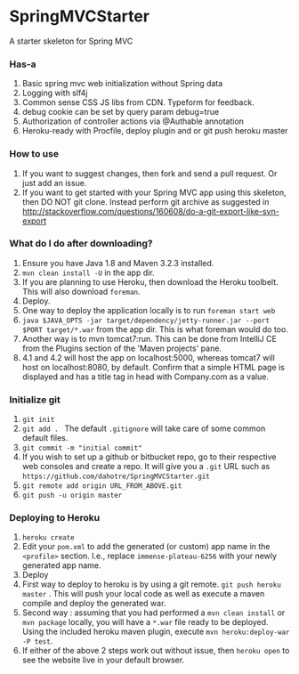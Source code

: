 SpringMVCStarter
================

A starter skeleton for Spring MVC

### Has-a
1. Basic spring mvc web initialization without Spring data
2. Logging with slf4j
3. Common sense CSS JS libs from CDN. Typeform for feedback.
4. debug cookie can be set by query param debug=true
5. Authorization of controller actions via @Authable annotation
6. Heroku-ready with Procfile, deploy plugin and or git push heroku master

### How to use
1. If you want to suggest changes, then fork and send a pull request. Or just add an issue.
2. If you want to get started with your Spring MVC app using this skeleton, then DO NOT git clone. Instead perform git archive as suggested in http://stackoverflow.com/questions/160608/do-a-git-export-like-svn-export

### What do I do after downloading?
1. Ensure you have Java 1.8 and Maven 3.2.3 installed.
2. `mvn clean install -U` in the app dir.
3. If you are planning to use Heroku, then download the Heroku toolbelt. This will also download `foreman`.
4. Deploy.
  1. One way to deploy the application locally is to run `foreman start web`
  2. `java $JAVA_OPTS -jar target/dependency/jetty-runner.jar --port $PORT target/*.war` from the app dir. This is what foreman would do too.
  3. Another way is to mvn tomcat7:run. This can be done from IntelliJ CE from the Plugins section of the 'Maven projects' pane.
5. 4.1 and 4.2 will host the app on localhost:5000, whereas tomcat7 will host on localhost:8080, by default. Confirm that a simple HTML page is displayed and has a title tag in head with Company.com as a value.

### Initialize git
1. `git init`
2. `git add . ` The default `.gitignore` will take care of some common default files.
3. `git commit -m "initial commit"`
4. If you wish to set up a github or bitbucket repo, go to their respective web consoles and create a repo. It will give you a `.git` URL such as `https://github.com/dahotre/SpringMVCStarter.git`
5. `git remote add origin URL_FROM_ABOVE.git`
6. `git push -u origin master`

### Deploying to Heroku
1. `heroku create`
2. Edit your `pom.xml` to add the generated (or custom) app name in the `<profile>` section. I.e., replace `immense-plateau-6256` with your newly generated app name.
3. Deploy
  1. First way to deploy to heroku is by using a git remote. `git push heroku master` . This will push your local code as well as execute a maven compile and deploy the generated war.
  2. Second way : assuming that you had performed a `mvn clean install` or `mvn package` locally, you will have a `*.war` file ready to be deployed. Using the included heroku maven plugin, execute `mvn heroku:deploy-war -P test`. 
4. If either of the above 2 steps work out without issue, then `heroku open` to see the website live in your default browser.
